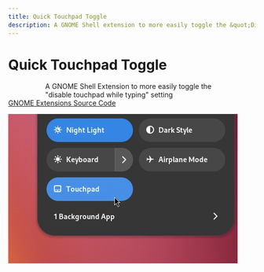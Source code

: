 ```yaml
---
title: Quick Touchpad Toggle
description: A GNOME Shell extension to more easily toggle the &quot;Disable Touchpad While Typing&quot; setting.
---
```


# Quick Touchpad Toggle

<p style="max-width: 40ch; margin: 0 auto;">
    A GNOME Shell Extension to more easily toggle the "disable touchpad while typing" setting
</p>

<a class="button suggested" href="https://extensions.gnome.org/extension/5292/quick-touchpad-toggle/">
    GNOME Extensions
</a>
<a class="button" href="https://github.com/kra-mo/quick-touchpad-toggle">
    Source Code
</a>

<br>

![screenshot](/images/quick-touchpad-toggle.webp)

<br>
